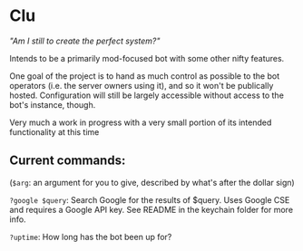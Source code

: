 # Clu

*"Am I still to create the perfect system?"*

Intends to be a primarily mod-focused bot with some other nifty features.

One goal of the project is to hand as much control as possible to the bot operators (i.e. the server owners using it), and so it won't be publically hosted. Configuration will still be largely accessible without access to the bot's instance, though.

Very much a work in progress with a very small portion of its intended functionality at this time

## Current commands:
(`$arg`: an argument for you to give, described by what's after the dollar sign)

`?google $query`: Search Google for the results of $query. Uses Google CSE and requires a Google API key. See README in the keychain folder for more info.

`?uptime`: How long has the bot been up for?
